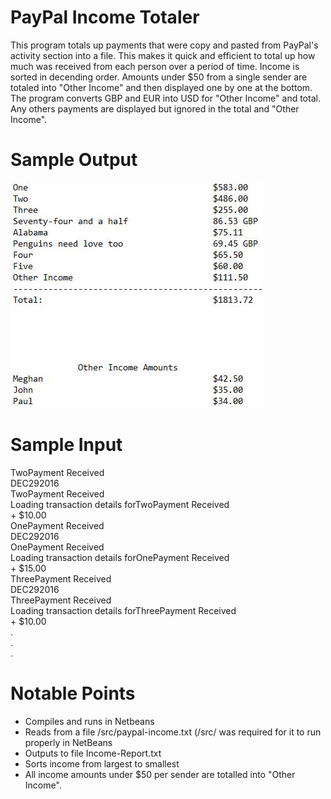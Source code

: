 # PayPal Income Totaler

This program totals up payments that were copy and pasted from PayPal's activity section into a file. This makes it quick and efficient to total up how much was received from each person over a period of time. Income is sorted in decending order. Amounts under $50 from a single sender are totaled into "Other Income" and then displayed one by one at the bottom. The program converts GBP and EUR into USD for "Other Income" and total. Any others payments are displayed but ignored in the total and "Other Income". 

# Sample Output

![Output Example](https://github.com/LostInVelvet/PayPal-Income-Totaler/blob/master/output.JPG)

# Sample Input

TwoPayment Received<br>
DEC292016<br>
TwoPayment Received<br>
Loading transaction details forTwoPayment Received<br>
\+ $10.00<br>
OnePayment Received<br>
DEC292016<br>
OnePayment Received<br>
Loading transaction details forOnePayment Received<br>
\+ $15.00<br>
ThreePayment Received<br>
DEC292016<br>
ThreePayment Received<br>
Loading transaction details forThreePayment Received<br>
\+ $10.00<br>
.<br>
.<br>
.<br>

# Notable Points

* Compiles and runs in Netbeans
* Reads from a file /src/paypal-income.txt (/src/ was required for it to run properly in NetBeans
* Outputs to file Income-Report.txt
* Sorts income from largest to smallest
* All income amounts under $50 per sender are totalled into "Other Income".
